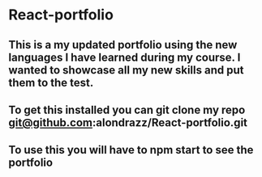 # React-portfolio

## This is a my updated portfolio using the new languages I have learned during my course. I wanted to showcase all my new skills and put them to the test.

## To get this installed you can git clone my repo git@github.com:alondrazz/React-portfolio.git

## To use this you will have to npm start to see the portfolio 